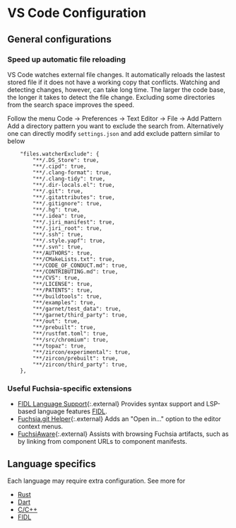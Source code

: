 # VS Code Configuration

## General configurations

### Speed up automatic file reloading
VS Code watches external file changes. It automatically reloads the lastest stored file if it does not have a working copy that conflicts. Watching and detecting changes, however, can take long time. The larger the code base, the longer it takes to detect the file change. Excluding some directories from the search space improves the speed.

Follow the menu Code -> Preferences -> Text Editor -> File -> Add Pattern
Add a directory pattern you want to exclude the search from. Alternatively one can directly modify `settings.json` and add exclude pattern similar to below

```
    "files.watcherExclude": {
        "**/.DS_Store": true,
        "**/.cipd": true,
        "**/.clang-format": true,
        "**/.clang-tidy": true,
        "**/.dir-locals.el": true,
        "**/.git": true,
        "**/.gitattributes": true,
        "**/.gitignore": true,
        "**/.hg": true,
        "**/.idea": true,
        "**/.jiri_manifest": true,
        "**/.jiri_root": true,
        "**/.ssh": true,
        "**/.style.yapf": true,
        "**/.svn": true,
        "**/AUTHORS": true,
        "**/CMakeLists.txt": true,
        "**/CODE_OF_CONDUCT.md": true,
        "**/CONTRIBUTING.md": true,
        "**/CVS": true,
        "**/LICENSE": true,
        "**/PATENTS": true,
        "**/buildtools": true,
        "**/examples": true,
        "**/garnet/test_data": true,
        "**/garnet/third_party": true,
        "**/out": true,
        "**/prebuilt": true,
        "**/rustfmt.toml": true,
        "**/src/chromium": true,
        "**/topaz": true,
        "**/zircon/experimental": true,
        "**/zircon/prebuilt": true,
        "**/zircon/third_party": true,
    },
```

### Useful Fuchsia-specific extensions

- [FIDL Language Support](https://marketplace.visualstudio.com/items?itemName=fuchsia-authors.language-fidl){:.external}
  Provides syntax support and LSP-based language features
  [FIDL](/docs/development/languages/fidl/README.md).
- [Fuchsia.git Helper](https://marketplace.visualstudio.com/items?itemName=jwing.fuchsia-git-helper){:.external}
  Adds an "Open in..." option to the editor context menus.
- [FuchsiAware](https://marketplace.visualstudio.com/items?itemName=RichKadel.fuchsiaware){:.external}
  Assists with browsing Fuchsia artifacts, such as by linking from component URLs to component
  manifests.

## Language specifics
Each language may require extra configuration. See more for

* [Rust](/docs/development/languages/rust/editors.md#visual-studio-code)
* [Dart](/docs/development/languages/dart/ides.md#visual-studio-code)
* [C/C++](/docs/development/languages/c-cpp/editors.md#visual-studio-code)
* [FIDL](/docs/development/languages/fidl/guides/editors.md#visual-studio-code)